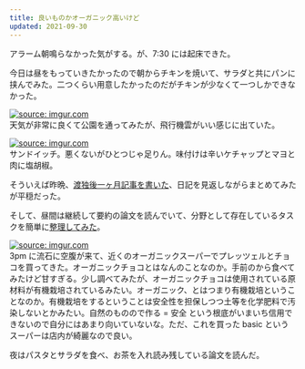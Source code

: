 ```yaml
---
title: 良いものかオーガニック高いけど
updated: 2021-09-30
---
```


アラーム朝鳴らなかった気がする。が、7:30 には起床できた。

今日は昼をもっていきたかったので朝からチキンを焼いて、サラダと共にパンに挟んでみた。二つくらい用意したかったのだがチキンが少なくて一つしかできなかった。

<a href="https://imgur.com/dGfixbh"><img src="https://i.imgur.com/dGfixbh.jpg" title="source: imgur.com" /></a>  
天気が非常に良くて公園を通ってみたが、飛行機雲がいい感じに出ていた。

<a href="https://imgur.com/j0XFNIL"><img src="https://i.imgur.com/j0XFNIL.jpg" title="source: imgur.com" /></a>  
サンドイッチ。悪くないがひとつじゃ足りん。味付けは辛いケチャップとマヨと肉に塩胡椒。

そういえば昨晩、[渡独後一ヶ月記事を書いた](https://sotaro.io/ja/first-month)、日記を見返しながらまとめてみたが平穏だった。

そして、昼間は継続して要約の論文を読んでいて、分野として存在しているタスクを簡単に[整理してみた](https://sotaro.io/ja/summarization-tasks)。

<a href="https://imgur.com/BxnHQNf"><img src="https://i.imgur.com/BxnHQNf.jpg" title="source: imgur.com" /></a>  
3pm に流石に空腹が来て、近くのオーガニックスーパーでプレッツェルとチョコを買ってきた。オーガニックチョコとはなんのことなのか。手前のから食べてみたけど甘すぎる。少し調べてみたが、オーガニックチョコは使用されている原材料が有機栽培されているみたい。オーガニック、とはつまり有機栽培ということなのか。有機栽培をするということは安全性を担保しつつ土等を化学肥料で汚染しないとかみたい。自然のものので作る = 安全 という根底がいまいち信用できないので自分にはあまり向いていないな。ただ、これを買った basic というスーパーは店内が綺麗なので良い。

夜はパスタとサラダを食べ、お茶を入れ読み残している論文を読んだ。
